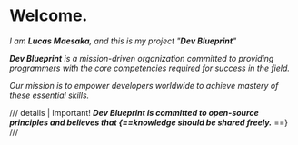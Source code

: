 # Welcome.
_I am **Lucas Maesaka**, and this is my project "**Dev Blueprint**"_

_**Dev Blueprint** is a mission-driven organization committed to providing programmers with the core competencies required for success in the field._ 

_Our mission is to empower developers worldwide to achieve mastery of these essential skills._

/// details | Important!
**_Dev Blueprint is committed to open-source principles and believes that {==knowledge should be shared freely._**
==}
///
